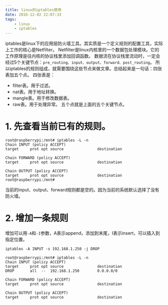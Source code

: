```yaml
---
title: linux的iptables使用
date: 2016-12-02 22:07:33
tags:
	- linux
	- iptables
---
```

iptables是linux下的应用层防火墙工具。其实质是一个定义规则的配置工具，实际上工作的核心是Netfilter。
Netfilter是linux内核里的一个数据包处理模块。它的工作原理是往内核的协议栈里添加回调函数。
数据流在协议栈里流动时，一定会经过5个关键节点：`pre_routing、input、output、forward、post_routing`。
所以iptables的规则组成，就需要围绕这些节点来做文章。总结起来是一句话：四张表加五个点。
四张表是：
* filter表。用于过滤。
* nat表。用于地址转换。
* mangle表。用于修改数据表。
* raw表。用于处理异常。
五个点就是上面的五个关键节点。



# 1. 先查看当前已有的规则。
```
root@raspberrypi:/mnt# iptables -L -n
Chain INPUT (policy ACCEPT)
target     prot opt source               destination         

Chain FORWARD (policy ACCEPT)
target     prot opt source               destination         

Chain OUTPUT (policy ACCEPT)
target     prot opt source               destination         
root@raspberrypi:/mnt# 
```
当前的input、output、forward规则都是空的。因为当前的系统默认选择了没有防火墙。

# 2. 增加一条规则
增加可以用`-A`和`-I`参数，A表示append，添加到末尾，I表示insert，可以插入到指定位置。
```
iptables -A INPUT -s 192.168.1.250 -j DROP

root@raspberrypi:/mnt# iptables -L -n
Chain INPUT (policy ACCEPT)
target     prot opt source               destination         
DROP       all  --  192.168.1.250        0.0.0.0/0           

Chain FORWARD (policy ACCEPT)
target     prot opt source               destination         

Chain OUTPUT (policy ACCEPT)
target     prot opt source               destination
```
